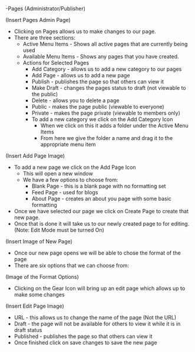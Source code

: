 -Pages (Administrator/Publisher)

(Insert Pages Admin Page)

   * Clicking on Pages allows us to make changes to our page.
   * There are three sections:
     * Active Menu Items - Shows all active pages that are currently being used
     * Available Menu Items - Shows any pages that you have created.
     * Actions for Selected Pages
         * Add Category - allows us to add a new category to our pages
         * Add Page - allows us to add a new page
         * Publish - publishes the page so that others can view it
         * Make Draft -  changes the pages status to draft (not viewable to the public)
         * Delete - allows you to delete a page
         * Public -  makes the page public (viewable to everyone)
         * Private - makes the page private (viewable to members only)
         * To add a new category we click on the Add Category Icon
           * When we click on this it adds a folder under the Active Menu Items
           * From here we give the folder a name and drag it to the appropriate menu item 

(Insert Add Page Image)

   * To add a new page we click on the Add Page Icon
       * This will open a new window
      * We have a few options to choose from:
        * Blank Page - this is a blank page with no formatting set
        * Feed Page -  used for blogs
        * About Page - creates an about you page with some basic formatting
* Once we have selected our page we click on Create Page to create that new page.
* Once that is done it will take us to our newly created page to for editing. (Note: Edit Mode must be turned On)

(Insert Image of New Page)

  * Once our new page opens we will be able to chose the format of the page
  * There are six options that we can choose from:

(Image of the Format Options)

  * Clicking on the Gear Icon will bring up an edit page which allows up to make some changes

(Insert Edit Page Image)

   * URL - this allows us to change the name of the page (Not the URL)
   * Draft -  the page will not be available for others to view it while it is in draft status
   * Published - publishes the page so that others can view it
* Once finished click on save changes to save the new page